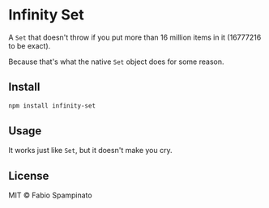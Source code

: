 # Infinity Set

A `Set` that doesn't throw if you put more than 16 million items in it (16777216 to be exact).

Because that's what the native `Set` object does for some reason.

## Install

```sh
npm install infinity-set
```

## Usage

It works just like `Set`, but it doesn't make you cry.

## License

MIT © Fabio Spampinato
